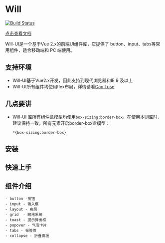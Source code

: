 # Will

[![Build Status](https://travis-ci.org/lynchuh/Will.svg?branch=master)](https://travis-ci.org/lynchuh/Will)


[点击查看文档](https://lynchuh.github.io/Will/)

Will-UI是一个基于Vue 2.x的前端UI组件库，它提供了 button、input、tabs等常用组件，适合移动端和 PC 端使用。

## 支持环境
- Will-UI基于Vue2.x开发，因此支持到现代浏览器和IE 9 及以上
- Will-UI所有组件均使用flex布局，详情请看[Can I use](https://caniuse.com/#search=flex)

## 几点要讲
- Will-UI 库所有组件盒模型均使用`box-sizing:border-box`。在使用本UI库时，建议保持一致，所有元素开启border-box盒模型：

    `*{box-sizing:border-box}`

## 安装


## 快速上手

## 组件介绍
    - button -按钮
    - input - 输入框
    - layout - 布局
    - grid  - 网格系统
    - toast - 提示弹出框
    - popover - 气泡卡片
    - tabs - 标签页
    - collapse - 折叠面板

